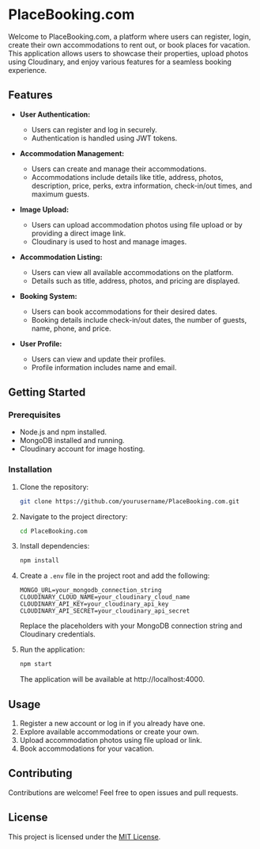 # PlaceBooking.com

Welcome to PlaceBooking.com, a platform where users can register, login, create their own accommodations to rent out, or book places for vacation. This application allows users to showcase their properties, upload photos using Cloudinary, and enjoy various features for a seamless booking experience.

## Features

- **User Authentication:**
  - Users can register and log in securely.
  - Authentication is handled using JWT tokens.

- **Accommodation Management:**
  - Users can create and manage their accommodations.
  - Accommodations include details like title, address, photos, description, price, perks, extra information, check-in/out times, and maximum guests.

- **Image Upload:**
  - Users can upload accommodation photos using file upload or by providing a direct image link.
  - Cloudinary is used to host and manage images.

- **Accommodation Listing:**
  - Users can view all available accommodations on the platform.
  - Details such as title, address, photos, and pricing are displayed.

- **Booking System:**
  - Users can book accommodations for their desired dates.
  - Booking details include check-in/out dates, the number of guests, name, phone, and price.

- **User Profile:**
  - Users can view and update their profiles.
  - Profile information includes name and email.

## Getting Started
 
### Prerequisites

- Node.js and npm installed.
- MongoDB installed and running.
- Cloudinary account for image hosting.

### Installation

1. Clone the repository:

    ```bash
    git clone https://github.com/yourusername/PlaceBooking.com.git
    ```

2. Navigate to the project directory:

    ```bash
    cd PlaceBooking.com
    ```

3. Install dependencies:

    ```bash
    npm install
    ```

4. Create a `.env` file in the project root and add the following:

    ```env
    MONGO_URL=your_mongodb_connection_string
    CLOUDINARY_CLOUD_NAME=your_cloudinary_cloud_name
    CLOUDINARY_API_KEY=your_cloudinary_api_key
    CLOUDINARY_API_SECRET=your_cloudinary_api_secret
    ```

    Replace the placeholders with your MongoDB connection string and Cloudinary credentials.

5. Run the application:

    ```bash
    npm start
    ```

    The application will be available at http://localhost:4000.

## Usage

1. Register a new account or log in if you already have one.
2. Explore available accommodations or create your own.
3. Upload accommodation photos using file upload or link.
4. Book accommodations for your vacation.

## Contributing

Contributions are welcome! Feel free to open issues and pull requests.

## License

This project is licensed under the [MIT License](LICENSE).

